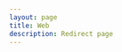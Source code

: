 ```yaml
---
layout: page
title: Web
description: Redirect page
---
```

<script type="text/javascript">
    window.location = "{{ site.baseurl }}/dashboard/index";
</script>
